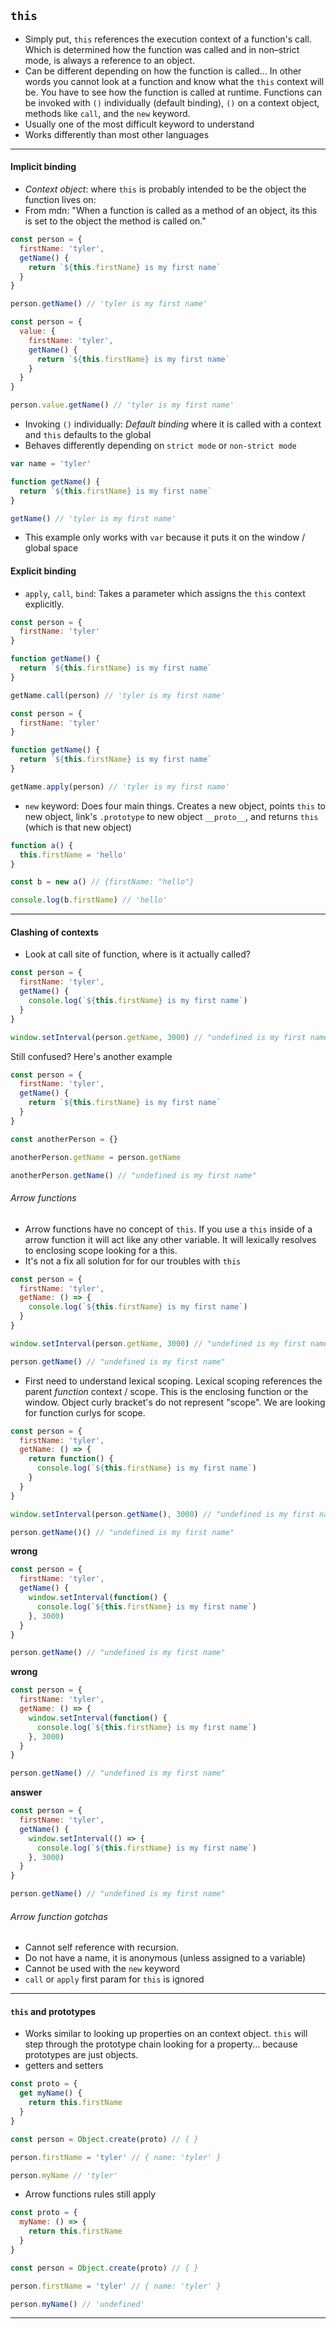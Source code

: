 ## `this`

- Simply put, `this` references the execution context of a function's call. Which is determined how the function was called and in non–strict mode, is always a reference to an object.
- Can be different depending on how the function is called... In other words you cannot look at a function and know what the `this` context will be. You have to see how the function is called at runtime. Functions can be invoked with `()` individually (default binding), `()` on a context object, methods like `call`, and the `new` keyword.
- Usually one of the most difficult keyword to understand
- Works differently than most other languages

---

#### Implicit binding

- _Context object_: where `this` is probably intended to be the object the function lives on:
- From mdn: "When a function is called as a method of an object, its this is set to the object the method is called on."

```js
const person = {
  firstName: 'tyler',
  getName() {
    return `${this.firstName} is my first name`
  }
}

person.getName() // 'tyler is my first name'
```

```js
const person = {
  value: {
    firstName: 'tyler',
    getName() {
      return `${this.firstName} is my first name`
    }
  }
}

person.value.getName() // 'tyler is my first name'
```

- Invoking `()` individually: _Default binding_ where it is called with a context and `this` defaults to the global
- Behaves differently depending on `strict mode` or `non-strict mode`

```js
var name = 'tyler'

function getName() {
  return `${this.firstName} is my first name`
}

getName() // 'tyler is my first name'
```

- This example only works with `var` because it puts it on the window / global space

#### Explicit binding

- `apply`, `call`, `bind`: Takes a parameter which assigns the `this` context explicitly.

```js
const person = {
  firstName: 'tyler'
}

function getName() {
  return `${this.firstName} is my first name`
}

getName.call(person) // 'tyler is my first name'
```

```js
const person = {
  firstName: 'tyler'
}

function getName() {
  return `${this.firstName} is my first name`
}

getName.apply(person) // 'tyler is my first name'
```

- `new` keyword: Does four main things. Creates a new object, points `this` to new object, link's `.prototype` to new object `__proto__`, and returns `this` (which is that new object)

```js
function a() {
  this.firstName = 'hello'
}

const b = new a() // {firstName: "hello"}

console.log(b.firstName) // 'hello'
```

---

#### Clashing of contexts

- Look at call site of function, where is it actually called?

```js
const person = {
  firstName: 'tyler',
  getName() {
    console.log(`${this.firstName} is my first name`)
  }
}

window.setInterval(person.getName, 3000) // "undefined is my first name"
```

Still confused? Here's another example

```js
const person = {
  firstName: 'tyler',
  getName() {
    return `${this.firstName} is my first name`
  }
}

const anotherPerson = {}

anotherPerson.getName = person.getName

anotherPerson.getName() // "undefined is my first name"
```

###### Arrow functions

- Arrow functions have no concept of `this`. If you use a `this` inside of a arrow function it will act like any other variable. It will lexically resolves to enclosing scope looking for a this.
- It's not a fix all solution for for our troubles with `this`

```js
const person = {
  firstName: 'tyler',
  getName: () => {
    console.log(`${this.firstName} is my first name`)
  }
}

window.setInterval(person.getName, 3000) // "undefined is my first name"

person.getName() // "undefined is my first name"
```

- First need to understand lexical scoping. Lexical scoping references the parent _function_ context / scope. This is the enclosing function or the window. Object curly bracket's do not represent "scope". We are looking for function curlys for scope.

```js
const person = {
  firstName: 'tyler',
  getName: () => {
    return function() {
      console.log(`${this.firstName} is my first name`)
    }
  }
}

window.setInterval(person.getName(), 3000) // "undefined is my first name"

person.getName()() // "undefined is my first name"
```

**wrong**

```js
const person = {
  firstName: 'tyler',
  getName() {
    window.setInterval(function() {
      console.log(`${this.firstName} is my first name`)
    }, 3000)
  }
}

person.getName() // "undefined is my first name"
```

**wrong**

```js
const person = {
  firstName: 'tyler',
  getName: () => {
    window.setInterval(function() {
      console.log(`${this.firstName} is my first name`)
    }, 3000)
  }
}

person.getName() // "undefined is my first name"
```

**answer**

```js
const person = {
  firstName: 'tyler',
  getName() {
    window.setInterval(() => {
      console.log(`${this.firstName} is my first name`)
    }, 3000)
  }
}

person.getName() // "undefined is my first name"
```

###### Arrow function gotchas

- Cannot self reference with recursion.
- Do not have a name, it is anonymous (unless assigned to a variable)
- Cannot be used with the `new` keyword
- `call` or `apply` first param for `this` is ignored

---

#### `this` and prototypes

- Works similar to looking up properties on an context object. `this` will step through the prototype chain looking for a property... because prototypes are just objects.
- getters and setters

```js
const proto = {
  get myName() {
    return this.firstName
  }
}

const person = Object.create(proto) // { }

person.firstName = 'tyler' // { name: 'tyler' }

person.myName // 'tyler'
```

- Arrow functions rules still apply

```js
const proto = {
  myName: () => {
    return this.firstName
  }
}

const person = Object.create(proto) // { }

person.firstName = 'tyler' // { name: 'tyler' }

person.myName() // 'undefined'
```

---
